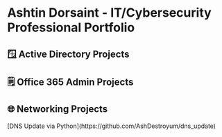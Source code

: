 <h1>Ashtin Dorsaint - IT/Cybersecurity Professional Portfolio</h1>

<h2> 🪟 Active Directory Projects </h2>

<h2>🗒️ Office 365 Admin Projects</h2>

<h2> 🌐 Networking Projects </h2>
[DNS Update via Python](https://github.com/AshDestroyum/dns_update)

